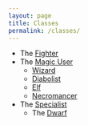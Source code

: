 ```yaml
---
layout: page
title: Classes
permalink: /classes/
---
```


- The [Fighter](/class/fighter)
- The [Magic User](/class/magic-user)
  - [Wizard](/class/magic-user/wizard)
  - [Diabolist](/class/magic-user/diabolist)
  - [Elf](/class/magic-user/elf)
  - [Necromancer](/class/magic-user/necromancer)
- The [Specialist](/class/specialist)
  - The [Dwarf](/class/specialist/dwarf)

